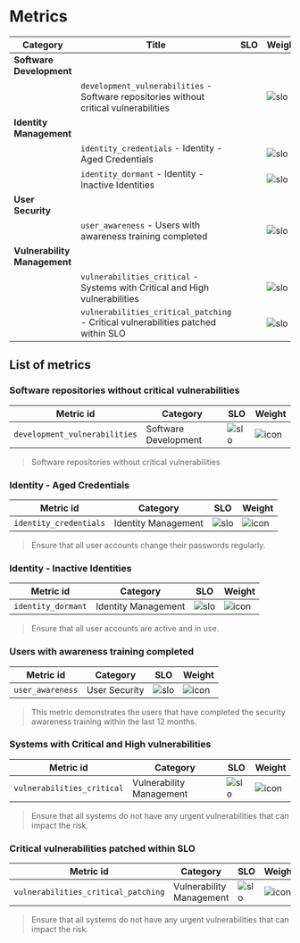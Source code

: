 

# Metrics

|**Category**|**Title**|**SLO**|**Weight**|
|--|--|--|--|
|**Software Development**||||
||`development_vulnerabilities` - Software repositories without critical vulnerabilities||![slo](https://img.shields.io/badge/98.00%-99.00%-00B050?labelColor=FFC000)|![icon](https://img.shields.io/badge/0.8-red)|
|**Identity Management**||||
||`identity_credentials` - Identity - Aged Credentials||![slo](https://img.shields.io/badge/98.00%-99.00%-00B050?labelColor=FFC000)|![icon](https://img.shields.io/badge/0.8-red)|
||`identity_dormant` - Identity - Inactive Identities||![slo](https://img.shields.io/badge/98.00%-99.00%-00B050?labelColor=FFC000)|![icon](https://img.shields.io/badge/0.8-red)|
|**User Security**||||
||`user_awareness` - Users with awareness training completed||![slo](https://img.shields.io/badge/80.00%-90.00%-00B050?labelColor=FFC000)|![icon](https://img.shields.io/badge/0.4-yellow)|
|**Vulnerability Management**||||
||`vulnerabilities_critical` - Systems with Critical and High vulnerabilities||![slo](https://img.shields.io/badge/80.00%-95.00%-00B050?labelColor=FFC000)|![icon](https://img.shields.io/badge/0.8-red)|
||`vulnerabilities_critical_patching` - Critical vulnerabilities patched within SLO||![slo](https://img.shields.io/badge/80.00%-95.00%-00B050?labelColor=FFC000)|![icon](https://img.shields.io/badge/0.8-red)|


## List of metrics
### Software repositories without critical vulnerabilities

|**Metric id**|**Category**|**SLO**|**Weight**|
|--|--|--|--|
|`development_vulnerabilities`|Software Development|![slo](https://img.shields.io/badge/98.00%-99.00%-00B050?labelColor=FFC000)|![icon](https://img.shields.io/badge/0.8-red)|

> Software repositories without critical vulnerabilities


### Identity - Aged Credentials

|**Metric id**|**Category**|**SLO**|**Weight**|
|--|--|--|--|
|`identity_credentials`|Identity Management|![slo](https://img.shields.io/badge/98.00%-99.00%-00B050?labelColor=FFC000)|![icon](https://img.shields.io/badge/0.8-red)|

> Ensure that all user accounts change their passwords regularly.



### Identity - Inactive Identities

|**Metric id**|**Category**|**SLO**|**Weight**|
|--|--|--|--|
|`identity_dormant`|Identity Management|![slo](https://img.shields.io/badge/98.00%-99.00%-00B050?labelColor=FFC000)|![icon](https://img.shields.io/badge/0.8-red)|

> Ensure that all user accounts are active and in use.



### Users with awareness training completed

|**Metric id**|**Category**|**SLO**|**Weight**|
|--|--|--|--|
|`user_awareness`|User Security|![slo](https://img.shields.io/badge/80.00%-90.00%-00B050?labelColor=FFC000)|![icon](https://img.shields.io/badge/0.4-yellow)|

> This metric demonstrates the users that have completed the security awareness training within the last 12 months.



### Systems with Critical and High vulnerabilities

|**Metric id**|**Category**|**SLO**|**Weight**|
|--|--|--|--|
|`vulnerabilities_critical`|Vulnerability Management|![slo](https://img.shields.io/badge/80.00%-95.00%-00B050?labelColor=FFC000)|![icon](https://img.shields.io/badge/0.8-red)|

> Ensure that all systems do not have any urgent vulnerabilities that can impact the risk.



### Critical vulnerabilities patched within SLO

|**Metric id**|**Category**|**SLO**|**Weight**|
|--|--|--|--|
|`vulnerabilities_critical_patching`|Vulnerability Management|![slo](https://img.shields.io/badge/80.00%-95.00%-00B050?labelColor=FFC000)|![icon](https://img.shields.io/badge/0.8-red)|

> Ensure that all systems do not have any urgent vulnerabilities that can impact the risk.


